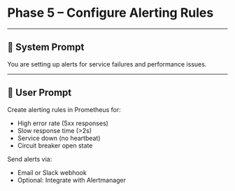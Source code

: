 # Phase 5 – Configure Alerting Rules

---

## 🧠 System Prompt

You are setting up alerts for service failures and performance issues.

---

## 💬 User Prompt

Create alerting rules in Prometheus for:  
- High error rate (5xx responses)
- Slow response time (>2s)
- Service down (no heartbeat)
- Circuit breaker open state

Send alerts via:
- Email or Slack webhook
- Optional: Integrate with Alertmanager